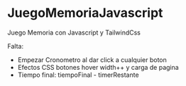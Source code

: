 # JuegoMemoriaJavascript
Juego Memoria con Javascript y TailwindCss

Falta: 
- Empezar Cronometro al dar click a cualquier boton
- Efectos CSS botones hover width++ y carga de pagina
- Tiempo final: tiempoFinal - timerRestante

